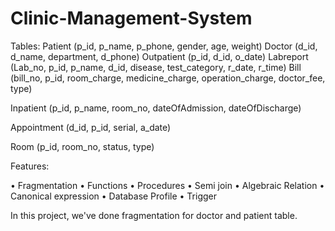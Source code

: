 # Clinic-Management-System
Tables:
Patient (p_id, p_name, p_phone, gender, age, weight)
Doctor (d_id, d_name, department, d_phone)
Outpatient (p_id, d_id, o_date)
Labreport (Lab_no, p_id, p_name, d_id, disease, test_category, r_date, r_time)
Bill (bill_no, p_id, room_charge, medicine_charge, operation_charge, doctor_fee, type)   
              
Inpatient (p_id, p_name, room_no, dateOfAdmission, dateOfDischarge)	  

Appointment (d_id, p_id, serial, a_date)      
 
Room (p_id, room_no, status, type)

Features:

•	Fragmentation
•	Functions 
•	Procedures
•	Semi join
•	Algebraic Relation
•	Canonical expression
•	Database Profile
•	Trigger

In this project, we've done fragmentation for doctor and patient table.
